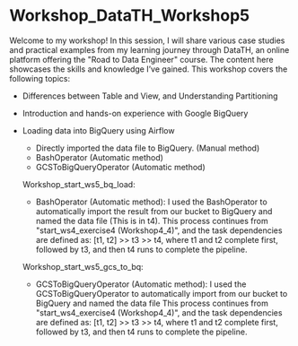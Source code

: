 # Workshop_DataTH_Workshop5
Welcome to my workshop! In this session, I will share various case studies and practical examples from my learning journey through DataTH, an online platform offering the "Road to Data Engineer" course. The content here showcases the skills and knowledge I’ve gained. This workshop covers the following topics:

   - Differences between Table and View, and Understanding Partitioning
   - Introduction and hands-on experience with Google BigQuery
   - Loading data into BigQuery using Airflow
      - Directly imported the data file to BigQuery. (Manual method)
      - BashOperator (Automatic method)
      - GCSToBigQueryOperator (Automatic method)


     Workshop_start_ws5_bq_load:
      - BashOperator (Automatic method): I used the BashOperator to automatically import the result from our bucket to BigQuery and named the data file
        (This is in t4). 
        This process continues from "start_ws4_exercise4 (Workshop4_4)", and the task dependencies are defined as:
        [t1, t2] >> t3 >> t4, where t1 and t2 complete first, followed by t3, and then t4 runs to complete the pipeline.

     Workshop_start_ws5_gcs_to_bq:
      - GCSToBigQueryOperator (Automatic method): I used the GCSToBigQueryOperator to automatically import from our bucket to BigQuery and named the data file
        This process continues from "start_ws4_exercise4 (Workshop4_4)", and the task dependencies are defined as:
        [t1, t2] >> t3 >> t4, where t1 and t2 complete first, followed by t3, and then t4 runs to complete the pipeline.
        
         
   
